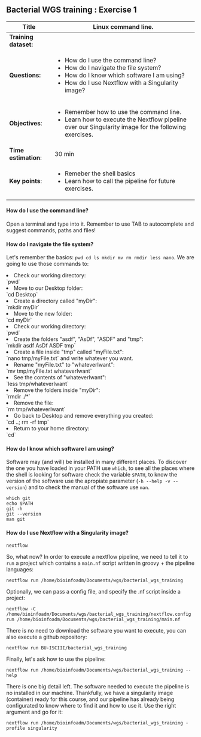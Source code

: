 ## Bacterial WGS training : Exercise 1

|**Title**| Linux command line.|
|---------|-------------------------------------------|
|**Training dataset:**|  
|**Questions:**| <ul><li>How do I use the command line?</li><li>How do I navigate the file system?</li><li>How do I know which software I am using?</li><li>How do I use Nextflow with a Singularity image?</li></ul>|
|**Objectives**:|<ul><li>Remember how to use the command line.</li><li>Learn how to execute the Nextflow pipeline over our Singularity image for the following exercises.</li></ul>|  
|**Time estimation**:| 30 min |
|**Key points**:|<ul><li>Remeber the shell basics</li><li>Learn how to call the pipeline for future exercises.</li></ul>|
  
#### How do I use the command line?

Open a terminal and type into it. Remember to use TAB to autocomplete and suggest commands, paths and files!

#### How do I navigate the file system?

Let's remember the basics: `pwd cd ls mkdir mv rm rmdir less nano`. We are going to use those commands to:
<li>Check our working directory: </li>
`pwd`
<li>Move to our Desktop folder: </li>
`cd Desktop`
<li>Create a directory called "myDir": </li>
`mkdir myDir`
<li>Move to the new folder: </li>
`cd myDir`
<li>Check our working directory: </li>
`pwd`
<li>Create the folders "asdf", "AsDf", "ASDF" and "tmp":  </li>
`mkdir asdf AsDf ASDF tmp`
<li>Create a file inside "tmp" called "myFile.txt": </li>
`nano tmp/myFile.txt` and write whatever you want.
<li>Rename "myFile.txt" to "whateverIwant": </li>
`mv tmp/myFile.txt whateverIwant`
<li>See the contents of "whateverIwant": </li>
`less tmp/whateverIwant`
<li>Remove the folders inside "myDir": </li>
`rmdir ./*`
<li>Remove the file: </li>
`rm tmp/whateverIwant`
<li>Go back to Desktop and remove everything you created: </li>
`cd ..; rm -rf tmp`
<li>Return to your home directory: </li>
`cd`

#### How do I know which software I am using?

Software may (and will) be installed in many different places. To discover the one you have loaded in your PATH use `which`, to see all the places where the shell is looking for software check the variable `$PATH`, to know the version of the software use the apropiate parameter (`-h --help -v --version`) and to check the manual of the software use `man`.

```
which git
echo $PATH
git -h
git --version
man git
```

#### How do I use Nextflow with a Singularity image?

`nextflow`

So, what now? In order to execute a nextflow pipeline, we need to tell it to `run` a project which contains a `main.nf` script written in groovy + the pipeline languages:

`nextflow run /home/bioinfoadm/Documents/wgs/bacterial_wgs_training`

Optionally, we can pass a config file, and specify the .nf script inside a project:

`nextflow -C /home/bioinfoadm/Documents/wgs/bacterial_wgs_training/nextflow.config  run /home/bioinfoadm/Documents/wgs/bacterial_wgs_training/main.nf`

There is no need to download the software you want to execute, you can also execute a github repository:

`nextflow run BU-ISCIII/bacterial_wgs_training `

Finally, let's ask how to use the pipeline:

`nextflow run /home/bioinfoadm/Documents/wgs/bacterial_wgs_training --help`

There is one big detail left. The software needed to execute the pipeline is no installed in our machine. Thankfully, we have a singularity image (container) ready for this course, and our pipeline has already being configurated to know where to find it and how to use it. Use the right argument and go for it:

`nextflow run /home/bioinfoadm/Documents/wgs/bacterial_wgs_training -profile singularity`

